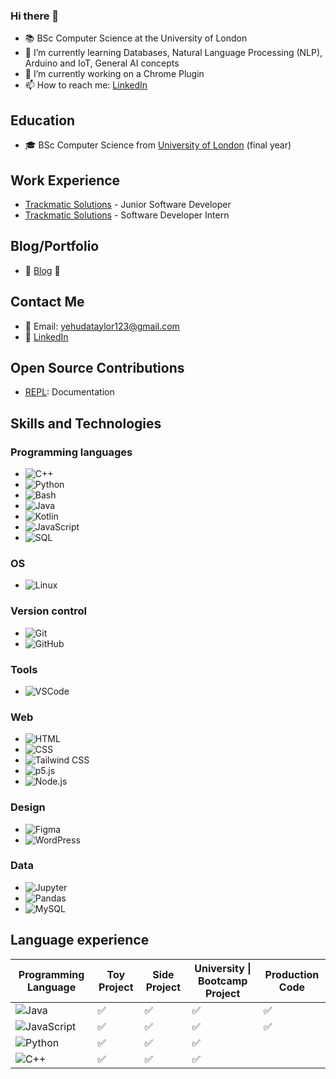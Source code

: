### Hi there 👋
- 📚 BSc Computer Science at the University of London
- 🌱 I’m currently learning Databases, Natural Language Processing (NLP), Arduino and IoT, General AI concepts
- 🔭 I’m currently working on a Chrome Plugin
- 📫 How to reach me: [LinkedIn](https://www.linkedin.com/in/yehuda-taylor/)

## Education
- 🎓 BSc Computer Science from [University of London](https://www.london.ac.uk/) (final year)

## Work Experience
- [Trackmatic Solutions](https://trackmatic.co.za/) - Junior Software Developer
- [Trackmatic Solutions](https://trackmatic.co.za/) - Software Developer Intern


## Blog/Portfolio
- 📒 [Blog](https:yehudataylor.com) 🚧

## Contact Me
- 📧 Email: yehudataylor123@gmail.com
- 💼 [LinkedIn](https://www.linkedin.com/in/yehuda-taylor/)

## Open Source Contributions
- [REPL](https://github.com/world-class/REPL): Documentation


## Skills and Technologies

### Programming languages
- ![C++](https://img.shields.io/badge/C++-00599C?style=flat&logo=c%2B%2B&logoColor=white)
- ![Python](https://img.shields.io/badge/Python-3776AB?style=flat&logo=python&logoColor=white)
- ![Bash](https://img.shields.io/badge/Bash-4EAA25?style=flat&logo=gnu-bash&logoColor=white)
- ![Java](https://img.shields.io/badge/Java-007396?style=flat&logo=java&logoColor=white)
- ![Kotlin](https://img.shields.io/badge/Kotlin-0095D5?style=flat&logo=kotlin&logoColor=white)
- ![JavaScript](https://img.shields.io/badge/JavaScript-F7DF1E?style=flat&logo=javascript&logoColor=black)
- ![SQL](https://img.shields.io/badge/SQL-4479A1?style=flat&logo=sql&logoColor=white)

### OS
- ![Linux](https://img.shields.io/badge/Linux-FCC624?style=flat&logo=linux&logoColor=black)

### Version control
- ![Git](https://img.shields.io/badge/Git-F05032?style=flat&logo=git&logoColor=white)
- ![GitHub](https://img.shields.io/badge/GitHub-181717?style=flat&logo=github&logoColor=white)

### Tools
- ![VSCode](https://img.shields.io/badge/VSCode-007ACC?style=flat&logo=visual-studio-code&logoColor=white)

### Web
- ![HTML](https://img.shields.io/badge/HTML-E34F26?style=flat&logo=html5&logoColor=white)
- ![CSS](https://img.shields.io/badge/CSS-1572B6?style=flat&logo=css3&logoColor=white)
- ![Tailwind CSS](https://img.shields.io/badge/Tailwind_CSS-38B2AC?style=flat&logo=tailwind-css&logoColor=white)
- ![p5.js](https://img.shields.io/badge/p5.js-ED225D?style=flat&logo=p5.js&logoColor=white)
- ![Node.js](https://img.shields.io/badge/-Node.js-339933?style=flat&logo=node.js&logoColor=white)

### Design
- ![Figma](https://img.shields.io/badge/Figma-F24E1E?style=flat&logo=figma&logoColor=white)
- ![WordPress](https://img.shields.io/badge/WordPress-21759B?style=flat&logo=wordpress&logoColor=white)

### Data
- ![Jupyter](https://img.shields.io/badge/Jupyter-F37626?style=flat&logo=jupyter&logoColor=white)
- ![Pandas](https://img.shields.io/badge/Pandas-150458?style=flat&logo=pandas&logoColor=white)
- ![MySQL](https://img.shields.io/badge/MySQL-4479A1?style=flat&logo=mysql&logoColor=white)


## Language experience
<table>
  <thead>
    <tr>
      <th>Programming Language</th>
      <th>Toy Project</th>
      <th>Side Project</th>
      <th>University | Bootcamp Project</th>
      <th>Production Code</th>
    </tr>
  </thead>
  <tbody>
    <tr>
      <td><img src="https://img.shields.io/badge/Java-007396?style=flat&logo=java&logoColor=white" alt="Java"></td>
      <td>✅</td>
      <td>✅</td>
      <td>✅</td>
      <td>✅</td>
    </tr>
    <tr>
      <td><img src="https://img.shields.io/badge/JavaScript-F7DF1E?style=flat&logo=javascript&logoColor=black" alt="JavaScript"></td>
      <td>✅</td>
      <td>✅</td>
      <td>✅</td>
      <td>✅</td>
    </tr>
    <tr>
      <td><img src="https://img.shields.io/badge/Python-3776AB?style=flat&logo=python&logoColor=white" alt="Python"></td>
      <td>✅</td>
      <td>✅</td>
      <td>✅</td>
      <td></td>
    </tr>
    <tr>
      <td><img src="https://img.shields.io/badge/C++-00599C?style=flat&logo=c%2B%2B&logoColor=white" alt="C++"></td>
      <td>✅</td>
      <td>✅</td>
      <td>✅</td>
      <td></td>
    </tr>
  </tbody>
</table>





